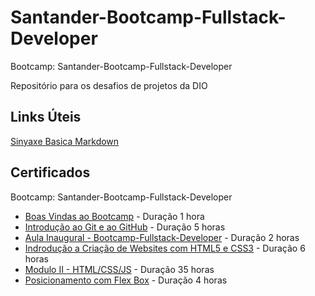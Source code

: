 # Santander-Bootcamp-Fullstack-Developer
Bootcamp: Santander-Bootcamp-Fullstack-Developer

Repositório para os desafios de projetos da DIO

## Links Úteis
[Sinyaxe Basica Markdown](https://www.markdownguide.org/basic-syntax/)


## Certificados
Bootcamp: Santander-Bootcamp-Fullstack-Developer


 * [Boas Vindas ao Bootcamp](https://github.com/douglasraybolttrodrigues/BootCamp-Santander/blob/main/Boas%20Vindas%20ao%20BootCamp.pdf) - Duração 1 hora
 * [Introdução ao Git e ao GitHub](https://github.com/douglasraybolttrodrigues/BootCamp-Santander/blob/main/Git%20e%20GitHub.pdf) - Duração 5 horas
 * [Aula Inaugural - Bootcamp-Fullstack-Developer](https://github.com/douglasraybolttrodrigues/BootCamp-Santander/blob/main/Aula%20Inaugural%20-%20Santander%20Bootcamp%20Fullstack%20Developer.pdf) - Duração 2 horas
 * [Indrodução a Criação de Websites com HTML5 e CSS3](https://github.com/douglasraybolttrodrigues/BootCamp-Santander/blob/main/Indrodução%20a%20Criação%20de%20Websites%20com%20HTML5%20e%20CSS3.pdf) - Duração 6 horas
 * [Modulo II - HTML/CSS/JS](https://github.com/douglasraybolttrodrigues/BootCamp-Santander/blob/main/Módulo%20II%20-%20HTML-CSS3%20-JS.pdf) - Duração 35 horas
 * [Posicionamento com Flex Box](https://github.com/douglasraybolttrodrigues/BootCamp-Santander/blob/main/Posicionamento%20com%20FlexBox.pdf) - Duração 4 horas
 
